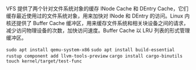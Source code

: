 VFS 提供了两个针对文件系统对象的缓存 INode Cache 和 DEntry Cache，它们缓存最近使用过的文件系统对象，用来加快对 INode 和 DEntry 的访问。Linux 内核还提供了 Buffer Cache 缓冲区，用来缓存文件系统和相关块设备之间的请求，减少访问物理设备的次数，加快访问速度。Buffer Cache 以 LRU 列表的形式管理缓冲区。

`sudo apt install qemu-system-x86`
`sudo apt install build-essential`
`rustup component add llvm-tools-preview`
`cargo install cargo-binutils`
`touch kernel/target/test-func`

